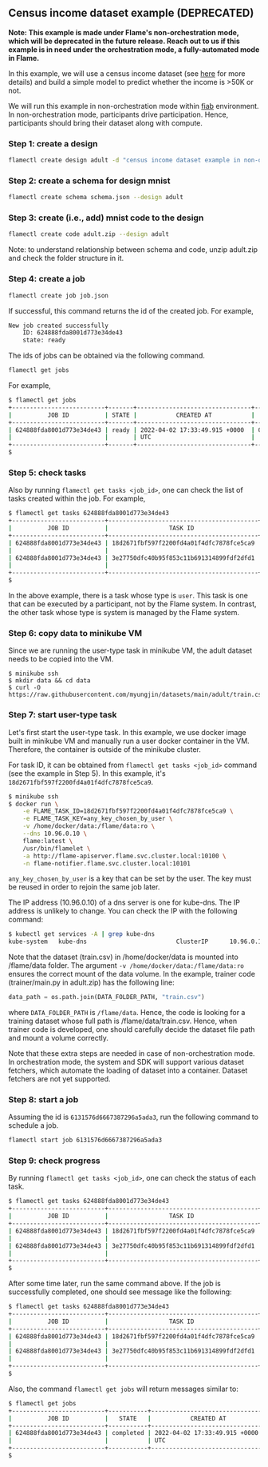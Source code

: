 ## Census income dataset example (DEPRECATED)

**Note: This example is made under Flame's non-orchestration mode, which will be deprecated in the future release.
Reach out to us if this example is in need under the orchestration mode, a fully-automated mode in Flame.**

In this example, we will use a census income dataset (see [here](https://archive-beta.ics.uci.edu/ml/datasets/adult) for more details)
and build a simple model to predict whether the income is >50K or not.

We will run this example in non-orchestration mode within [fiab](../../docs/03-fiab.md) environment.
In non-orchestration mode, participants drive participation. Hence, participants should bring their dataset along with compute.

### Step 1: create a design
```bash
flamectl create design adult -d "census income dataset example in non-orchestration mode"
```

### Step 2: create a schema for design mnist
```bash
flamectl create schema schema.json --design adult
```

### Step 3: create (i.e., add) mnist code to the design

```bash
flamectl create code adult.zip --design adult
```
Note: to understand relationship between schema and code, unzip adult.zip and check the folder structure in it.

### Step 4: create a job
```bash
flamectl create job job.json
```
If successful, this command returns the id of the created job.
For example,
```bash
New job created successfully
	ID: 624888fda8001d773e34de43
	state: ready
```

The ids of jobs can be obtained via the following command.
```bash
flamectl get jobs
```
For example,
```bash
$ flamectl get jobs
+--------------------------+-------+--------------------------------+-------------------------------+-------------------------------+
|          JOB ID          | STATE |           CREATED AT           |          STARTED AT           |           ENDED AT            |
+--------------------------+-------+--------------------------------+-------------------------------+-------------------------------+
| 624888fda8001d773e34de43 | ready | 2022-04-02 17:33:49.915 +0000  | 0001-01-01 00:00:00 +0000 UTC | 0001-01-01 00:00:00 +0000 UTC |
|                          |       | UTC                            |                               |                               |
+--------------------------+-------+--------------------------------+-------------------------------+-------------------------------+
$
```

### Step 5: check tasks

Also by running `flamectl get tasks <job_id>`, one can check the list of tasks created within the job.
For example,
```bash
$ flamectl get tasks 624888fda8001d773e34de43
+--------------------------+------------------------------------------+--------+-------+--------------------------------+
|          JOB ID          |                 TASK ID                  |  TYPE  | STATE |           TIMESTAMP            |
+--------------------------+------------------------------------------+--------+-------+--------------------------------+
| 624888fda8001d773e34de43 | 18d2671fbf597f2200fd4a01f4dfc7878fce5ca9 | user   | ready | 2022-04-02 17:33:49.927 +0000  |
|                          |                                          |        |       | UTC                            |
| 624888fda8001d773e34de43 | 3e27750dfc40b95f853c11b691314899fdf2dfd1 | system | ready | 2022-04-02 17:33:49.932 +0000  |
|                          |                                          |        |       | UTC                            |
+--------------------------+------------------------------------------+--------+-------+--------------------------------+
$
```

In the above example, there is a task whose type is `user`. This task is one that can be executed by a participant, not by the Flame system.
In contrast, the other task whose type is system is managed by the Flame system.


### Step 6: copy data to minikube VM

Since we are running the user-type task in minikube VM, the adult dataset needs to be copied into the VM.
```
$ minikube ssh
$ mkdir data && cd data
$ curl -O https://raw.githubusercontent.com/myungjin/datasets/main/adult/train.csv
```

### Step 7: start user-type task

Let's first start the user-type task. In this example, we use docker image built in minikube VM and manually run a user docker container in the VM.
Therefore, the container is outside of the minikube cluster.

For task ID, it can be obtained from `flamectl get tasks <job_id>` command (see the example in Step 5).
In this example, it's `18d2671fbf597f2200fd4a01f4dfc7878fce5ca9`.

```bash
$ minikube ssh
$ docker run \
    -e FLAME_TASK_ID=18d2671fbf597f2200fd4a01f4dfc7878fce5ca9 \
    -e FLAME_TASK_KEY=any_key_chosen_by_user \
    -v /home/docker/data:/flame/data:ro \
    --dns 10.96.0.10 \
    flame:latest \
    /usr/bin/flamelet \
    -a http://flame-apiserver.flame.svc.cluster.local:10100 \
    -n flame-notifier.flame.svc.cluster.local:10101
```
`any_key_chosen_by_user` is a key that can be set by the user. The key must be reused in order to rejoin the same job later.

The IP address (10.96.0.10) of a dns server is one for kube-dns. The IP address is unlikely to change.
You can check the IP with the following command:
```bash
$ kubectl get services -A | grep kube-dns
kube-system   kube-dns                         ClusterIP      10.96.0.10       <none>           53/UDP,53/TCP,9153/TCP   10d
```

Note that the dataset (train.csv) in /home/docker/data is mounted into /flame/data folder.
The argument `-v /home/docker/data:/flame/data:ro` ensures the correct mount of the data volume.
In the example, trainer code (trainer/main.py in adult.zip) has the following line:
```python
data_path = os.path.join(DATA_FOLDER_PATH, "train.csv")
```
where `DATA_FOLDER_PATH` is `/flame/data`. Hence, the code is looking for a training dataset whose full path is /flame/data/train.csv.
Hence, when trainer code is developed, one should carefully decide the dataset file path and mount a volume correctly.

Note that these extra steps are needed in case of non-orchestration mode.
In orchestration mode, the system and SDK will support various dataset fetchers, which automate the loading of dataset into a container.
Dataset fetchers are not yet supported.

### Step 8: start a job

Assuming the id is `6131576d6667387296a5ada3`, run the following command to schedule a job.
```bash
flamectl start job 6131576d6667387296a5ada3
```

### Step 9: check progress

By running `flamectl get tasks <job_id>`, one can check the status of each task.

```bash
$ flamectl get tasks 624888fda8001d773e34de43
+--------------------------+------------------------------------------+--------+---------+--------------------------------+
|          JOB ID          |                 TASK ID                  |  TYPE  |  STATE  |           TIMESTAMP            |
+--------------------------+------------------------------------------+--------+---------+--------------------------------+
| 624888fda8001d773e34de43 | 18d2671fbf597f2200fd4a01f4dfc7878fce5ca9 | user   | running | 2022-04-02 18:24:45.704 +0000  |
|                          |                                          |        |         | UTC                            |
| 624888fda8001d773e34de43 | 3e27750dfc40b95f853c11b691314899fdf2dfd1 | system | running | 2022-04-02 18:24:32.114 +0000  |
|                          |                                          |        |         | UTC                            |
+--------------------------+------------------------------------------+--------+---------+--------------------------------+
$
```

After some time later, run the same command above. If the job is successfully completed, one should see message like the following:
```bash
$ flamectl get tasks 624888fda8001d773e34de43
+--------------------------+------------------------------------------+--------+-----------+--------------------------------+
|          JOB ID          |                 TASK ID                  |  TYPE  |   STATE   |           TIMESTAMP            |
+--------------------------+------------------------------------------+--------+-----------+--------------------------------+
| 624888fda8001d773e34de43 | 18d2671fbf597f2200fd4a01f4dfc7878fce5ca9 | user   | completed | 2022-04-02 18:25:14.237 +0000  |
|                          |                                          |        |           | UTC                            |
| 624888fda8001d773e34de43 | 3e27750dfc40b95f853c11b691314899fdf2dfd1 | system | completed | 2022-04-02 18:25:19.023 +0000  |
|                          |                                          |        |           | UTC                            |
+--------------------------+------------------------------------------+--------+-----------+--------------------------------+
$
```

Also, the command `flamectl get jobs` will return messages similar to:
```bash
$ flamectl get jobs
+--------------------------+-----------+--------------------------------+--------------------------------+--------------------------------+
|          JOB ID          |   STATE   |           CREATED AT           |           STARTED AT           |            ENDED AT            |
+--------------------------+-----------+--------------------------------+--------------------------------+--------------------------------+
| 624888fda8001d773e34de43 | completed | 2022-04-02 17:33:49.915 +0000  | 2022-04-02 18:24:30.759 +0000  | 2022-04-02 18:25:19.033 +0000  |
|                          |           | UTC                            | UTC                            | UTC                            |
+--------------------------+-----------+--------------------------------+--------------------------------+--------------------------------+
$
```
